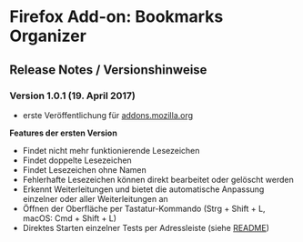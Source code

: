 # Firefox Add-on: Bookmarks Organizer

## Release Notes / Versionshinweise

### Version 1.0.1 (19. April 2017)

- erste Veröffentlichung für [addons.mozilla.org](https://addons.mozilla.org/de/firefox/addon/bookmarks-organizer/)

**Features der ersten Version**

- Findet nicht mehr funktionierende Lesezeichen
- Findet doppelte Lesezeichen
- Findet Lesezeichen ohne Namen
- Fehlerhafte Lesezeichen können direkt bearbeitet oder gelöscht werden
- Erkennt Weiterleitungen und bietet die automatische Anpassung einzelner oder aller Weiterleitungen an
- Öffnen der Oberfläche per Tastatur-Kommando (Strg + Shift + L, macOS: Cmd + Shift + L)
- Direktes Starten einzelner Tests per Adressleiste (siehe [README](README.md "README"))
